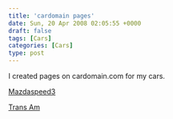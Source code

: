 ```yaml
---
title: 'cardomain pages'
date: Sun, 20 Apr 2008 02:05:55 +0000
draft: false
tags: [Cars]
categories: [Cars]
type: post
---
```


I created pages on cardomain.com for my cars.

[Mazdaspeed3](http://www.cardomain.com/ride/3053310)

[Trans Am](http://www.cardomain.com/ride/3053313)